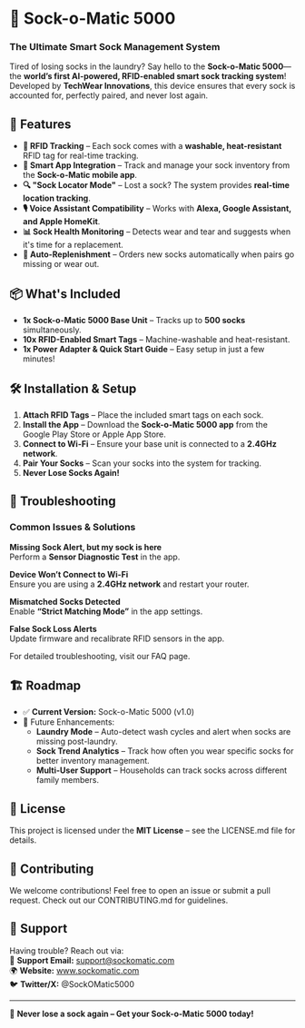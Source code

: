 # 🧦 Sock-o-Matic 5000  

### The Ultimate Smart Sock Management System  

Tired of losing socks in the laundry? Say hello to the **Sock-o-Matic 5000**—the **world’s first AI-powered, RFID-enabled smart sock tracking system**! Developed by **TechWear Innovations**, this device ensures that every sock is accounted for, perfectly paired, and never lost again.  

## 🚀 Features  
- **🧦 RFID Tracking** – Each sock comes with a **washable, heat-resistant** RFID tag for real-time tracking.  
- **📱 Smart App Integration** – Track and manage your sock inventory from the **Sock-o-Matic mobile app**.  
- **🔍 "Sock Locator Mode"** – Lost a sock? The system provides **real-time location tracking**.  
- **🎙️ Voice Assistant Compatibility** – Works with **Alexa, Google Assistant, and Apple HomeKit**.  
- **📊 Sock Health Monitoring** – Detects wear and tear and suggests when it's time for a replacement.  
- **🔄 Auto-Replenishment** – Orders new socks automatically when pairs go missing or wear out.  

## 📦 What's Included  
- **1x Sock-o-Matic 5000 Base Unit** – Tracks up to **500 socks** simultaneously.  
- **10x RFID-Enabled Smart Tags** – Machine-washable and heat-resistant.  
- **1x Power Adapter & Quick Start Guide** – Easy setup in just a few minutes!  

## 🛠️ Installation & Setup  
1. **Attach RFID Tags** – Place the included smart tags on each sock.  
2. **Install the App** – Download the **Sock-o-Matic 5000 app** from the Google Play Store or Apple App Store.  
3. **Connect to Wi-Fi** – Ensure your base unit is connected to a **2.4GHz network**.  
4. **Pair Your Socks** – Scan your socks into the system for tracking.  
5. **Never Lose Socks Again!**  

## 🔧 Troubleshooting  
### Common Issues & Solutions  

**Missing Sock Alert, but my sock is here**  
Perform a **Sensor Diagnostic Test** in the app.  

**Device Won’t Connect to Wi-Fi**  
Ensure you are using a **2.4GHz network** and restart your router.  

**Mismatched Socks Detected**  
Enable **“Strict Matching Mode”** in the app settings.  

**False Sock Loss Alerts**  
Update firmware and recalibrate RFID sensors in the app.  

For detailed troubleshooting, visit our FAQ page.  

## 🏗️ Roadmap  
- ✅ **Current Version:** Sock-o-Matic 5000 (v1.0)  
- 📌 Future Enhancements:  
  - **Laundry Mode** – Auto-detect wash cycles and alert when socks are missing post-laundry.  
  - **Sock Trend Analytics** – Track how often you wear specific socks for better inventory management.  
  - **Multi-User Support** – Households can track socks across different family members.  

## 📜 License  
This project is licensed under the **MIT License** – see the LICENSE.md file for details.  

## 🤝 Contributing  
We welcome contributions! Feel free to open an issue or submit a pull request. Check out our CONTRIBUTING.md for guidelines.  

## 💌 Support  
Having trouble? Reach out via:  
📧 **Support Email:** support@sockomatic.com  
🌍 **Website:** www.sockomatic.com  
🐦 **Twitter/X:** @SockOMatic5000  

---

🧦 **Never lose a sock again – Get your Sock-o-Matic 5000 today!**  
